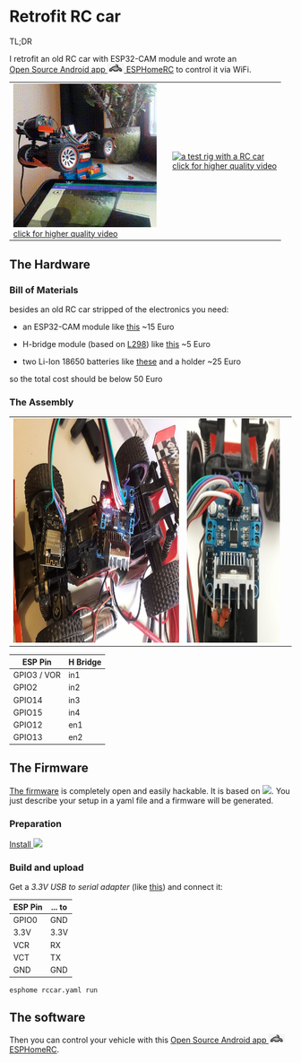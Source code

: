 
# Retrofit RC car

TL;DR

I retrofit an old RC car with ESP32-CAM module and wrote an  
<a href="https://github.com/rnauber/ESPHomeRC">Open Source Android app <img src="https://raw.githubusercontent.com/rnauber/ESPHomeRC/master/logo3.png" height="16" > ESPHomeRC</a> to control it via WiFi.  




|   |   |   | 
|---|---|---|
| [![a test rig with a RC car](media/testrig.gif "a test rig with a RC car")<br> click for higher quality video](media/testrig.mp4)  |   |   [![a test rig with a RC car](media/drive.gif "test drive")<br> click for higher quality video](media/drive.mp4)|  



## The Hardware
### Bill of Materials
besides an old RC car stripped of the electronics you need:

* an ESP32-CAM module like [this](https://www.amazon.de/gp/product/B08BL6VG76/ref=ppx_yo_dt_b_asin_title_o01_s01?ie=UTF8&psc=1)
~15 Euro

* H-bridge module (based on [L298](https://www.st.com/resource/en/datasheet/l298.pdf)) like [this](https://www.amazon.de/DollaTek-Controller-Board-Modul-verdoppeln-Smart-Auto-Roboter/dp/B07DK6Q8F9/ref=pd_sbs_3?pd_rd_w=YfmdQ&pf_rd_p=c47a53d1-d94f-481c-a018-dcea8bd5c736&pf_rd_r=19XZHN6QXJM3M1M12XJW&pd_rd_r=7e4fbca7-6231-4c72-b9dd-0d53c0ab2fb4&pd_rd_wg=XVdYy&pd_rd_i=B07DK6Q8F9&psc=1)
~5 Euro
* two Li-Ion 18650 batteries like [these](https://www.amazon.de/kraftmax-Pack-18650er-Akku-Schutzschaltung/dp/B08PL1HRBQ/ref=sr_1_3?__mk_de_DE=%C3%85M%C3%85%C5%BD%C3%95%C3%91) and a holder ~25 Euro

so the total cost should be below 50 Euro

### The Assembly

|   |   |   | 
|---|---|---|
| <img src="media/assembly1.jpg" height="400"> | <img src="media/assembly2.jpg" height="400"> |


|ESP Pin |   H Bridge           | 
|--------|--------------|
|GPIO3 / VOR  | in1 |
|GPIO2     | in2 |
|GPIO14   | in3 |
|GPIO15   | in4 |
|GPIO12   | en1 |
|GPIO13   | en2 |

## The Firmware
[The firmware](firmware/rccar.yaml) is completely open and easily hackable. 
It is based on <a href="https://esphome.io/"><img src="https://esphome.io/_images/logo-text.png" height="16" ></a>. You just describe your setup in a yaml file and a firmware will be generated.

### Preparation
<a href="https://esphome.io/guides/getting_started_command_line.html#installation">Install  <img src="https://esphome.io/_images/logo-text.png" height="16"></a>

### Build  and upload

Get a *3.3V USB to serial adapter* (like [this](https://www.amazon.de/gp/product/B089YTXK8V?psc=1)) and connect it:

|ESP Pin |  ... to         | 
|--------|--------------|
|GPIO0  | GND |
|3.3V     | 3.3V |
|VCR  | RX |
|VCT   | TX  |
|GND  | GND  |



```
esphome rccar.yaml run 
```

## The software
Then you can control your vehicle with this <a href="https://github.com/rnauber/ESPHomeRC">Open Source Android app <img src="https://raw.githubusercontent.com/rnauber/ESPHomeRC/master/logo3.png" height="16" > ESPHomeRC</a>.





